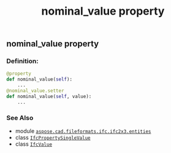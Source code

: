 ﻿---
title: nominal_value property
second_title: Aspose.CAD for Python via .NET API References
description: 
type: docs
weight: 80
url: /python-net/aspose.cad.fileformats.ifc.ifc2x3.entities/ifcpropertysinglevalue/nominal_value/
is_root: false
---

## nominal_value property

### Definition:
```python
@property
def nominal_value(self):
    ...
@nominal_value.setter
def nominal_value(self, value):
    ...
```

### See Also
* module [`aspose.cad.fileformats.ifc.ifc2x3.entities`](../../)
* class [`IfcPropertySingleValue`](/cad/python-net/aspose.cad.fileformats.ifc.ifc2x3.entities/ifcpropertysinglevalue)
* class [`IfcValue`](/cad/python-net/aspose.cad.fileformats.ifc.ifc2x3.types/ifcvalue)
